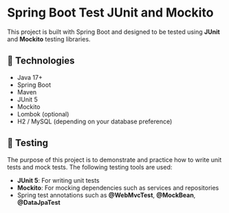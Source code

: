 # Spring Boot Test JUnit and Mockito

This project is built with Spring Boot and designed to be tested using **JUnit** and **Mockito** testing libraries.

## 🚀 Technologies

- Java 17+
- Spring Boot
- Maven
- JUnit 5
- Mockito
- Lombok (optional)
- H2 / MySQL (depending on your database preference)

## 🧪 Testing

The purpose of this project is to demonstrate and practice how to write unit tests and mock tests. The following testing tools are used:

- **JUnit 5**: For writing unit tests
- **Mockito**: For mocking dependencies such as services and repositories
- Spring test annotations such as **@WebMvcTest**, **@MockBean**, **@DataJpaTest**
